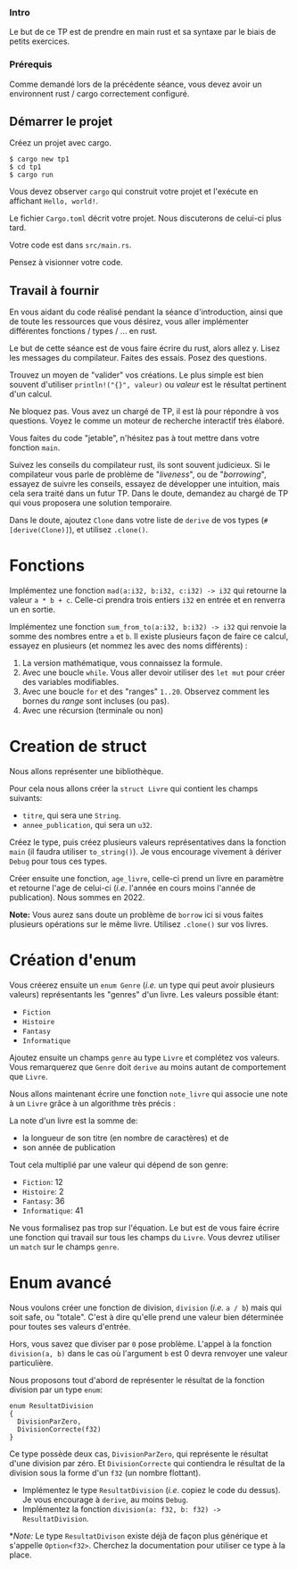 ### Intro

Le but de ce TP est de prendre en main rust et sa syntaxe par le biais de petits exercices.

### Prérequis

Comme demandé lors de la précédente séance, vous devez avoir un environnent rust / cargo correctement configuré.

## Démarrer le projet

Créez un projet avec cargo.

```
$ cargo new tp1
$ cd tp1
$ cargo run
```

Vous devez observer `cargo` qui construit votre projet et l'exécute en affichant `Hello, world!`.

Le fichier `Cargo.toml` décrit votre projet. Nous discuterons de celui-ci plus tard.

Votre code est dans `src/main.rs`.

Pensez à visionner votre code.

## Travail à fournir

En vous aidant du code réalisé pendant la séance d'introduction, ainsi que de toute les ressources que vous désirez, vous aller implémenter différentes fonctions / types / ... en rust.

Le but de cette séance est de vous faire écrire du rust, alors allez y. Lisez les messages du compilateur. Faites des essais. Posez des questions.

Trouvez un moyen de "valider" vos créations. Le plus simple est bien souvent d'utiliser `println!("{}", valeur)` ou *valeur* est le résultat pertinent d'un calcul.

Ne bloquez pas. Vous avez un chargé de TP, il est là pour répondre à vos questions. Voyez le comme un moteur de recherche interactif très élaboré.

Vous faites du code "jetable", n'hésitez pas à tout mettre dans votre fonction `main`.

Suivez les conseils du compilateur rust, ils sont souvent judicieux. Si le compilateur vous parle de problème de "*liveness*", ou de "*borrowing*", essayez de suivre les conseils, essayez de développer une intuition, mais cela sera traité dans un futur TP. Dans le doute, demandez au chargé de TP qui vous proposera une solution temporaire.

Dans le doute, ajoutez `Clone` dans votre liste de `derive` de vos types (`#[derive(Clone)]`), et utilisez `.clone()`.

# Fonctions

Implémentez une fonction `mad(a:i32, b:i32, c:i32) -> i32` qui retourne la valeur `a * b + c`. Celle-ci prendra trois entiers `i32` en entrée et en renverra un en sortie.

Implémentez une fonction `sum_from_to(a:i32, b:i32) -> i32` qui renvoie la somme des nombres entre `a` et `b`. Il existe plusieurs façon de faire ce calcul, essayez en plusieurs (et nommez les avec des noms différents) :

  1. La version mathématique, vous connaissez la formule.
  1. Avec une boucle `while`. Vous aller devoir utiliser des `let mut` pour créer des variables modifiables.
  1. Avec une boucle `for` et des "ranges" `1..20`. Observez comment les bornes du *range* sont incluses (ou pas).
  1. Avec une récursion (terminale ou non)

# Creation de struct

Nous allons représenter une bibliothèque.

Pour cela nous allons créer la `struct Livre` qui contient les champs suivants:

- `titre`, qui sera une `String`.
- `annee_publication`, qui sera un `u32`.

Créez le type, puis créez plusieurs valeurs représentatives dans la fonction `main` (il faudra utiliser `to_string()`). Je vous encourage vivement à dériver `Debug` pour tous ces types.

Créer ensuite une fonction, `age_livre`, celle-ci prend un livre en paramètre et retourne l'age de celui-ci (*i.e.* l'année en cours moins l'année de publication). Nous sommes en 2022.

**Note:** Vous aurez sans doute un problème de `borrow` ici si vous faites plusieurs opérations sur le même livre. Utilisez `.clone()` sur vos livres.

# Création d'enum

Vous créerez ensuite un `enum Genre` (*i.e.* un type qui peut avoir plusieurs valeurs) représentants les "genres" d'un livre. Les valeurs possible étant:

- `Fiction`
- `Histoire`
- `Fantasy`
- `Informatique`

Ajoutez ensuite un champs `genre` au type `Livre` et complétez vos valeurs. Vous remarquerez que `Genre` doit `derive` au moins autant de comportement que `Livre`.

Nous allons maintenant écrire une fonction `note_livre` qui associe une note à un `Livre` grâce à un algorithme très précis :

La note d'un livre est la somme de:

- la longueur de son titre (en nombre de caractères) et de
- son année de publication

Tout cela multiplié par une valeur qui dépend de son genre:

- `Fiction`: 12
- `Histoire`: 2
- `Fantasy`: 36
- `Informatique`: 41

Ne vous formalisez pas trop sur l'équation. Le but est de vous faire écrire une fonction qui travail sur tous les champs du `Livre`. Vous devrez utiliser un `match` sur le champs `genre`.

# Enum avancé

Nous voulons créer une fonction de division, `division` (*i.e.* `a / b`) mais qui soit safe, ou "totale". C'est à dire qu'elle prend une valeur bien déterminée pour toutes ses valeurs d'entrée.

Hors, vous savez que diviser par `0` pose problème. L'appel à la fonction `division(a, b)` dans le cas où l'argument `b` est 0 devra renvoyer une valeur particulière.

Nous proposons tout d'abord de représenter le résultat de la fonction division par un type `enum`:

```
enum ResultatDivision
{
  DivisionParZero,
  DivisionCorrecte(f32)
}
```

Ce type possède deux cas, `DivisionParZero`, qui représente le résultat d'une division par zéro. Et `DivisionCorrecte` qui contiendra le résultat de la division sous la forme d'un `f32` (un nombre flottant).

- Implémentez le type `ResultatDivision` (*i.e*. copiez le code du dessus). Je vous encourage à `derive`, au moins `Debug`.
- Implémentez la fonction `division(a: f32, b: f32) -> ResultatDivision`. 


**Note:* Le type `ResultatDivison` existe déjà de façon plus générique et s'appelle `Option<f32>`. Cherchez la documentation pour utiliser ce type à la place.
